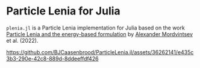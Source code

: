 # Particle Lenia for Julia

`plenia.jl` is a Particle Lenia implementation for Julia based on the work [Particle Lenia and the energy-based formulation](https://google-research.github.io/self-organising-systems/particle-lenia/) by [Alexander Mordvintsev](https://znah.net/) et al. (2022). 

https://github.com/BJCaasenbrood/ParticleLenia.jl/assets/36262141/e435c3b3-290e-42c8-889d-8ddeeffdf426
